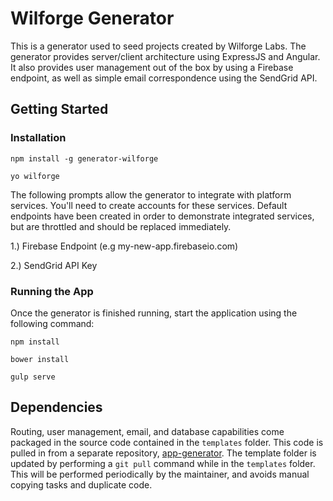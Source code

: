 # Wilforge Generator

This is a generator used to seed projects created by Wilforge Labs.  The generator provides server/client architecture using ExpressJS and Angular.  It also provides user management out of the box by using a Firebase endpoint, as well as simple email correspondence using the SendGrid API.

## Getting Started

### Installation

`npm install -g generator-wilforge`

`yo wilforge`

The following prompts allow the generator to integrate with platform services.  You'll need to create accounts for these services.  Default endpoints have been created in order to demonstrate integrated services, but are throttled and should be replaced immediately.

1.) Firebase Endpoint (e.g my-new-app.firebaseio.com)

2.) SendGrid API Key

### Running the App

Once the generator is finished running, start the application using the following command:

`npm install`

`bower install`

`gulp serve`

## Dependencies

Routing, user management, email, and database capabilities come packaged in the source code contained in the `templates` folder.  This code is pulled in from a separate repository, [app-generator](https://github.com/louiswilbrink/app-generator).  The template folder is updated by performing a `git pull` command while in the `templates` folder.  This will be performed periodically by the maintainer, and avoids manual copying tasks and duplicate code.

